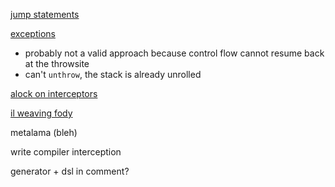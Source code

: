 [jump statements](https://learn.microsoft.com/en-us/dotnet/csharp/language-reference/statements/jump-statements#the-goto-statement)

[exceptions](https://learn.microsoft.com/en-us/dotnet/standard/exceptions/)
- probably not a valid approach because control flow cannot resume back at the throwsite
- can't `unthrow`, the stack is already unrolled

[alock on interceptors](https://andrewlock.net/exploring-the-dotnet-8-preview-changing-method-calls-with-interceptors/)

[il weaving fody](https://github.com/Fody/Fody)

metalama (bleh)

write compiler interception

generator + dsl in comment?
